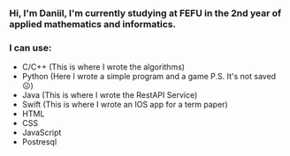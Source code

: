 ### Hi, I'm Daniil, I'm currently studying at FEFU in the 2nd year of applied mathematics and informatics.


### I can use:


- C/C++ (This is where I wrote the algorithms)
- Python (Here I wrote a simple program and a game P.S. It's not saved ☹)
- Java (This is where I wrote the RestAPI Service)
- Swift (This is where I wrote an IOS app for a term paper)
- HTML
- CSS
- JavaScript
- Postresql

